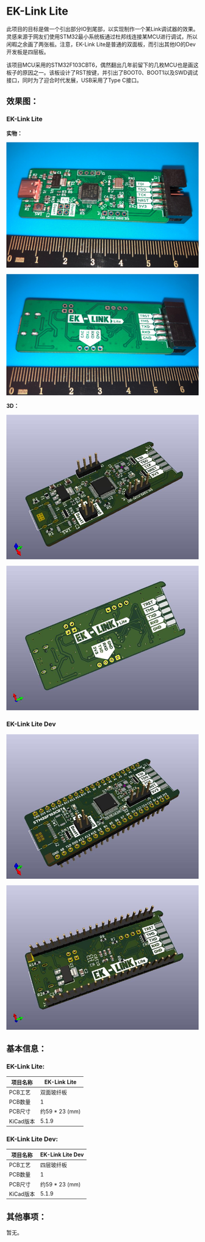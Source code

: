 # EK-Link Lite

此项目的目标是做一个引出部分IO到尾部，以实现制作一个某Link调试器的效果。灵感来源于网友们使用STM32最小系统板通过杜邦线连接某MCU进行调试，所以闲暇之余画了两张板。注意，EK-Link Lite是普通的双面板，而引出其他IO的Dev开发板是四层板。

该项目MCU采用的STM32F103CBT6，偶然翻出几年前留下的几枚MCU也是画这板子的原因之一。该板设计了RST按键，并引出了BOOT0、BOOT1以及SWD调试接口，同时为了迎合时代发展，USB采用了Type C接口。

## 效果图：

### EK-Link Lite

**实物：**

![](./imgs/EK-Link_Lite_F.jpg)

![](./imgs/EK-Link_Lite_B.jpg)

**3D：**

![](./imgs/PCB_EK-Link_Lite_F.jpg)

![](./imgs/PCB_EK-Link_Lite_B.jpg)

### EK-Link Lite Dev

![](./imgs/PCB_EK-Link_Lite_Dev_F.jpg)

![](./imgs/PCB_EK-Link_Lite_Dev_B.jpg)

## 基本信息：

### EK-Link Lite:

| 项目名称  | EK-Link Lite   |
| --------- | -------------- |
| PCB工艺   | 双面玻纤板     |
| PCB数量   | 1              |
| PCB尺寸   | 约59 * 23 (mm) |
| KiCad版本 | 5.1.9          |

### EK-Link Lite Dev:
| 项目名称  | EK-Link Lite Dev   |
| --------- | -------------- |
| PCB工艺   | 四层玻纤板 |
| PCB数量   | 1              |
| PCB尺寸   | 约59 * 23 (mm) |
| KiCad版本 | 5.1.9          |

## 其他事项：

暂无。